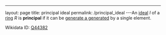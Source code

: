 ---
 layout: page
 title: principal ideal
 permalink: /principal_ideal
---An [ideal](https://defsmath.github.io/DefsMath/ring_ideal) $I$ of a [ring](https://defsmath.github.io/DefsMath/ring) $R$ is **principal** if it can be [generate a generated](https://defsmath.github.io/DefsMath/generate_a_###########generated) by a single element.

Wikidata ID: [Q44382](https://www.wikidata.org/wiki/Q44382)